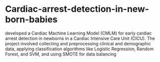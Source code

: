 # Cardiac-arrest-detection-in-new-born-babies
developed a Cardiac Machine Learning Model (CMLM) for early cardiac arrest detection in newborns in a Cardiac Intensive Care Unit (CICU). The project involved collecting and preprocessing clinical and demographic data, applying classification algorithms like Logistic Regression, Random Forest, and SVM, and using SMOTE for data balancing
